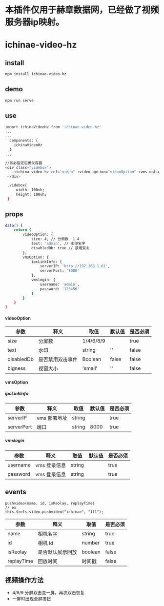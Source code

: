 # 本插件仅用于赫章数据网，已经做了视频服务器ip映射。

# ichinae-video-hz

## install

```bash
npm install ichinae-video-hz
```

## demo

```bash
npm run serve
```

## use

```bash
import ichinaVideoHz from 'ichinae-video-hz'
...
...
  components: {
    ichinaVideoHz
  }
...

//务必指定包裹父容器
<div class="videbox">
    <ichina-video-hz ref="video" :video-option="videoOption" :vms-option="vmsOption" />
 </div>

 .videbox{
     width: 100vh;
     height: 100vh;
 }
```

## props

```bash
data() {
    return {
        videoOption: {
            size: 4, // 分频数  1 4
            text: 'admin', // 水印名字
            disabledDb: true // 禁用双击
        },
        vmsOption: {
            ipcLinkInfo: {
                serverIP: 'http://192.168.1.61',
                serverPort: '8000'
            },
            vmslogin: {
                username: 'admin',
                password: '123456'
            }
        }
    }
}
```

#### videoOption

| 参数       | 释义             | 取值      | 默认值 | 是否必须 |
| ---------- | ---------------- | --------- | ------ | -------- |
| size       | 分屏数           | 1/4/6/8/9 |        | true     |
| text       | 水印             | string    | ''     | false    |
| disabledDb | 是否禁用双击事件 | Boolean   | false  | false    |
| bigness    | 视窗大小         | 'small'   | ''     | false    |

#### vmsOption

##### ipcLinkInfo

| 参数       | 释义         | 取值   | 默认值 | 是否必须 |
| ---------- | ------------ | ------ | ------ | -------- |
| serverIP   | vms 部署地址 | string |        | true     |
| serverPort | 端口         | string | 8000   | true     |

##### vmslogin

| 参数     | 释义         | 取值   | 默认值 | 是否必须 |
| -------- | ------------ | ------ | ------ | -------- |
| username | vms 登录信息 | string |        | true     | true |
| password | vms 登录信息 | string |        | true     | true |

## events

```
pushvideo(name, id, isReolay, replayTime)
// ex
this.$refs.video.pushvideo("ichinae", "111");
```

| 参数       | 释义             | 取值    | 是否必须 |
| ---------- | ---------------- | ------- | -------- |
| name       | 相机名字         | string  | true     |
| id         | 相机 id          | number  | true     |
| isReolay   | 是否默认展示回放 | boolean | false    |
| replayTime | 回放时间         | 时间戳  | false    |

## 视频操作方法
- 4/8/9 分屏双击变一屏，再次双击恢复
- 一屏时出现全屏按钮